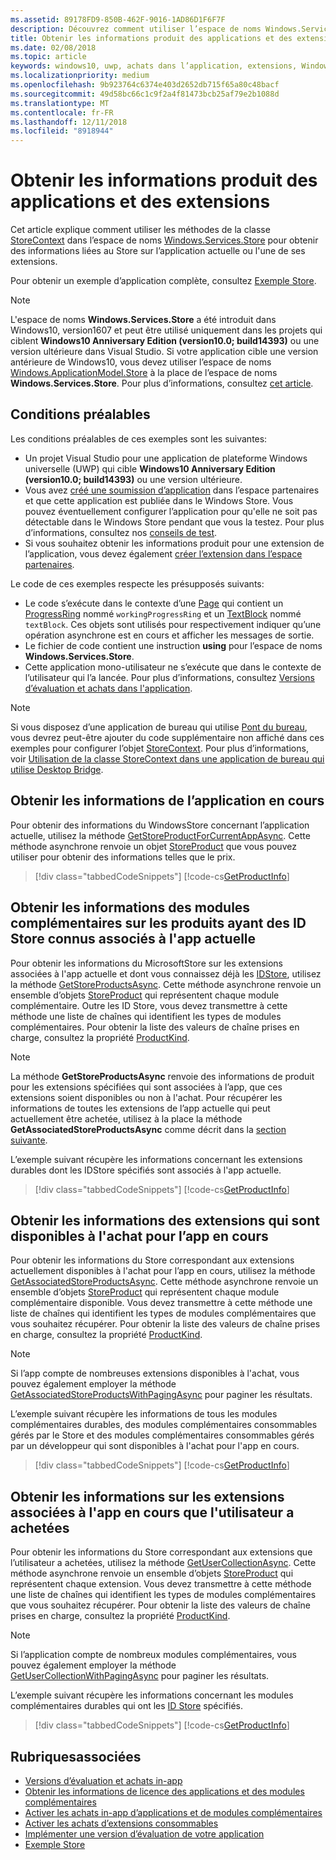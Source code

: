 ```yaml
---
ms.assetid: 89178FD9-850B-462F-9016-1AD86D1F6F7F
description: Découvrez comment utiliser l’espace de noms Windows.Services.Store pour obtenir les informations du WindowsStore concernant l’application active ou l’un de ses modules complémentaires.
title: Obtenir les informations produit des applications et des extensions
ms.date: 02/08/2018
ms.topic: article
keywords: windows10, uwp, achats dans l’application, extensions, Windows.Services.Store
ms.localizationpriority: medium
ms.openlocfilehash: 9b923764c6374e403d2652db715f65a80c48bacf
ms.sourcegitcommit: 49d58bc66c1c9f2a4f81473bcb25af79e2b1088d
ms.translationtype: MT
ms.contentlocale: fr-FR
ms.lasthandoff: 12/11/2018
ms.locfileid: "8918944"
---
```

# <a name="get-product-info-for-apps-and-add-ons"></a>Obtenir les informations produit des applications et des extensions

Cet article explique comment utiliser les méthodes de la classe [StoreContext](https://msdn.microsoft.com/library/windows/apps/windows.services.store.storecontext.aspx) dans l’espace de noms [Windows.Services.Store](https://msdn.microsoft.com/library/windows/apps/windows.services.store.aspx) pour obtenir des informations liées au Store sur l’application actuelle ou l'une de ses extensions.

Pour obtenir un exemple d’application complète, consultez [Exemple Store](https://github.com/Microsoft/Windows-universal-samples/tree/master/Samples/Store).

> [!NOTE]
> L'espace de noms **Windows.Services.Store** a été introduit dans Windows10, version1607 et peut être utilisé uniquement dans les projets qui ciblent **Windows10 Anniversary Edition (version10.0; build14393)** ou une version ultérieure dans Visual Studio. Si votre application cible une version antérieure de Windows10, vous devez utiliser l’espace de noms [Windows.ApplicationModel.Store](https://msdn.microsoft.com/library/windows/apps/windows.applicationmodel.store.aspx) à la place de l’espace de noms **Windows.Services.Store**. Pour plus d’informations, consultez [cet article](in-app-purchases-and-trials-using-the-windows-applicationmodel-store-namespace.md).

## <a name="prerequisites"></a>Conditions préalables

Les conditions préalables de ces exemples sont les suivantes:
* Un projet Visual Studio pour une application de plateforme Windows universelle (UWP) qui cible **Windows10 Anniversary Edition (version10.0; build14393)** ou une version ultérieure.
* Vous avez [créé une soumission d’application](https://msdn.microsoft.com/windows/uwp/publish/app-submissions) dans l’espace partenaires et que cette application est publiée dans le Windows Store. Vous pouvez éventuellement configurer l’application pour qu'elle ne soit pas détectable dans le Windows Store pendant que vous la testez. Pour plus d’informations, consultez nos [conseils de test](in-app-purchases-and-trials.md#testing).
* Si vous souhaitez obtenir les informations produit pour une extension de l’application, vous devez également [créer l’extension dans l’espace partenaires](../publish/add-on-submissions.md).

Le code de ces exemples respecte les présupposés suivants:
* Le code s’exécute dans le contexte d’une [Page](https://msdn.microsoft.com/library/windows/apps/windows.ui.xaml.controls.page.aspx) qui contient un [ProgressRing](https://msdn.microsoft.com/library/windows/apps/windows.ui.xaml.controls.progressring.aspx) nommé ```workingProgressRing``` et un [TextBlock](https://msdn.microsoft.com/library/windows/apps/windows.ui.xaml.controls.textblock.aspx) nommé ```textBlock```. Ces objets sont utilisés pour respectivement indiquer qu’une opération asynchrone est en cours et afficher les messages de sortie.
* Le fichier de code contient une instruction **using** pour l’espace de noms **Windows.Services.Store**.
* Cette application mono-utilisateur ne s’exécute que dans le contexte de l’utilisateur qui l’a lancée. Pour plus d’informations, consultez [Versions d’évaluation et achats dans l'application](in-app-purchases-and-trials.md#api_intro).

> [!NOTE]
> Si vous disposez d’une application de bureau qui utilise [Pont du bureau](https://developer.microsoft.com/windows/bridges/desktop), vous devrez peut-être ajouter du code supplémentaire non affiché dans ces exemples pour configurer l’objet  [StoreContext](https://msdn.microsoft.com/library/windows/apps/windows.services.store.storecontext.aspx). Pour plus d’informations, voir [Utilisation de la classe StoreContext dans une application de bureau qui utilise Desktop Bridge](in-app-purchases-and-trials.md#desktop).

## <a name="get-info-for-the-current-app"></a>Obtenir les informations de l’application en cours

Pour obtenir des informations du WindowsStore concernant l’application actuelle, utilisez la méthode [GetStoreProductForCurrentAppAsync](https://docs.microsoft.com/uwp/api/windows.services.store.storecontext.getstoreproductforcurrentappasync). Cette méthode asynchrone renvoie un objet [StoreProduct](https://msdn.microsoft.com/library/windows/apps/windows.services.store.storeproduct.aspx) que vous pouvez utiliser pour obtenir des informations telles que le prix.

> [!div class="tabbedCodeSnippets"]
[!code-cs[GetProductInfo](./code/InAppPurchasesAndLicenses_RS1/cs/GetAppInfoPage.xaml.cs#GetAppInfo)]

## <a name="get-info-for-add-ons-with-known-store-ids-that-are-associated-with-the-current-app"></a>Obtenir les informations des modules complémentaires sur les produits ayant des ID Store connus associés à l'app actuelle

Pour obtenir les informations du MicrosoftStore sur les extensions associées à l'app actuelle et dont vous connaissez déjà les [IDStore](in-app-purchases-and-trials.md#store_ids), utilisez la méthode [GetStoreProductsAsync](https://docs.microsoft.com/uwp/api/windows.services.store.storecontext.getstoreproductsasync). Cette méthode asynchrone renvoie un ensemble d’objets [StoreProduct](https://msdn.microsoft.com/library/windows/apps/windows.services.store.storeproduct.aspx) qui représentent chaque module complémentaire. Outre les ID Store, vous devez transmettre à cette méthode une liste de chaînes qui identifient les types de modules complémentaires. Pour obtenir la liste des valeurs de chaîne prises en charge, consultez la propriété [ProductKind](https://docs.microsoft.com/uwp/api/windows.services.store.storeproduct.productkind).

> [!NOTE]
> La méthode **GetStoreProductsAsync** renvoie des informations de produit pour les extensions spécifiées qui sont associées à l’app, que ces extensions soient disponibles ou non à l'achat. Pour récupérer les informations de toutes les extensions de l’app actuelle qui peut actuellement être achetée, utilisez à la place la méthode **GetAssociatedStoreProductsAsync** comme décrit dans la [section suivante](#get-info-for-add-ons-that-are-available-for-purchase-from-the-current-app).

L’exemple suivant récupère les informations concernant les extensions durables dont les IDStore spécifiés sont associés à l'app actuelle.

> [!div class="tabbedCodeSnippets"]
[!code-cs[GetProductInfo](./code/InAppPurchasesAndLicenses_RS1/cs/GetProductInfoPage.xaml.cs#GetProductInfo)]

## <a name="get-info-for-add-ons-that-are-available-for-purchase-from-the-current-app"></a>Obtenir les informations des extensions qui sont disponibles à l'achat pour l’app en cours

Pour obtenir les informations du Store correspondant aux extensions actuellement disponibles à l'achat pour l’app en cours, utilisez la méthode [GetAssociatedStoreProductsAsync](https://docs.microsoft.com/uwp/api/windows.services.store.storecontext.getassociatedstoreproductsasync). Cette méthode asynchrone renvoie un ensemble d’objets [StoreProduct](https://msdn.microsoft.com/library/windows/apps/windows.services.store.storeproduct.aspx) qui représentent chaque module complémentaire disponible. Vous devez transmettre à cette méthode une liste de chaînes qui identifient les types de modules complémentaires que vous souhaitez récupérer. Pour obtenir la liste des valeurs de chaîne prises en charge, consultez la propriété [ProductKind](https://docs.microsoft.com/uwp/api/windows.services.store.storeproduct.productkind).

> [!NOTE]
> Si l’app compte de nombreuses extensions disponibles à l'achat, vous pouvez également employer la méthode  [GetAssociatedStoreProductsWithPagingAsync](https://docs.microsoft.com/uwp/api/Windows.Services.Store.StoreContext.GetAssociatedStoreProductsWithPagingAsync) pour paginer les résultats.

L’exemple suivant récupère les informations de tous les modules complémentaires durables, des modules complémentaires consommables gérés par le Store et des modules complémentaires consommables gérés par un développeur qui sont disponibles à l'achat pour l'app en cours.

> [!div class="tabbedCodeSnippets"]
[!code-cs[GetProductInfo](./code/InAppPurchasesAndLicenses_RS1/cs/GetAddOnInfoPage.xaml.cs#GetAddOnInfo)]


## <a name="get-info-for-add-ons-for-the-current-app-that-the-user-has-purchased"></a>Obtenir les informations sur les extensions associées à l'app en cours que l'utilisateur a achetées

Pour obtenir les informations du Store correspondant aux extensions que l’utilisateur a achetées, utilisez la méthode [GetUserCollectionAsync](https://docs.microsoft.com/uwp/api/windows.services.store.storecontext.getusercollectionasync). Cette méthode asynchrone renvoie un ensemble d’objets [StoreProduct](https://msdn.microsoft.com/library/windows/apps/windows.services.store.storeproduct.aspx) qui représentent chaque extension. Vous devez transmettre à cette méthode une liste de chaînes qui identifient les types de modules complémentaires que vous souhaitez récupérer. Pour obtenir la liste des valeurs de chaîne prises en charge, consultez la propriété [ProductKind](https://msdn.microsoft.com/library/windows/apps/windows.services.store.storeproduct.productkind.aspx).

> [!NOTE]
> Si l’application compte de nombreux modules complémentaires, vous pouvez également employer la méthode [GetUserCollectionWithPagingAsync](https://docs.microsoft.com/uwp/api/windows.services.store.storecontext.getusercollectionwithpagingasync) pour paginer les résultats.

L’exemple suivant récupère les informations concernant les modules complémentaires durables qui ont les [ID Store](in-app-purchases-and-trials.md#store_ids) spécifiés.

> [!div class="tabbedCodeSnippets"]
[!code-cs[GetProductInfo](./code/InAppPurchasesAndLicenses_RS1/cs/GetUserCollectionPage.xaml.cs#GetUserCollection)]

## <a name="related-topics"></a>Rubriquesassociées

* [Versions d’évaluation et achats in-app](in-app-purchases-and-trials.md)
* [Obtenir les informations de licence des applications et des modules complémentaires](get-license-info-for-apps-and-add-ons.md)
* [Activer les achats in-app d’applications et de modules complémentaires](enable-in-app-purchases-of-apps-and-add-ons.md)
* [Activer les achats d’extensions consommables](enable-consumable-add-on-purchases.md)
* [Implémenter une version d’évaluation de votre application](implement-a-trial-version-of-your-app.md)
* [Exemple Store](https://github.com/Microsoft/Windows-universal-samples/tree/master/Samples/Store)
